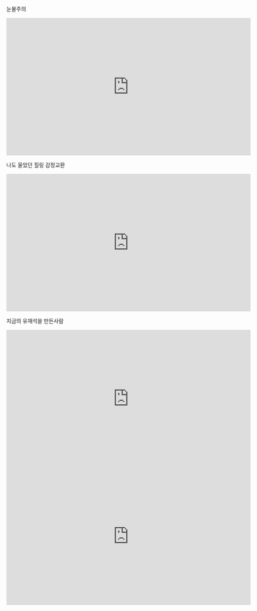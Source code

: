 눈물주의
<iframe width="640" height="360" src="https://www.youtube.com/embed/gNZ-PVZqA7U" title="[#티전드] (눈물주의💧) 위급했던 응급상황부터 기억에 남는 환자들까지.. 유퀴즈 의사 자기님들 이야기 모음 | #유퀴즈온더블럭 #Diggle" frameborder="0" allow="accelerometer; autoplay; clipboard-write; encrypted-media; gyroscope; picture-in-picture" allowfullscreen></iframe>

나도 울었던 힐링 감정교환
<iframe width="640" height="360" src="https://www.youtube.com/embed/B9-8cPXI6sU" title="[#하이라이트#] 심리치료사부터 타로전문가까지... 최多 캐릭터 보유한 배우 김영선 자기님의 매력#유퀴즈온더블럭 EP.91 | tvN 210127 방송" frameborder="0" allow="accelerometer; autoplay; clipboard-write; encrypted-media; gyroscope; picture-in-picture" allowfullscreen></iframe>

지금의 유재석을 만든사람
<iframe width="640" height="360" src="https://www.youtube.com/embed/_oRaN3zkv-w" title="[#유퀴즈온더블럭] 남다른 선구안으로 국민 예능 '무한도전'을 지켜주신 김영희 자기님✨ PD님이 말하는 무명시절 유재석 캐스팅 비하인드! | #갓구운클립 #Diggle" frameborder="0" allow="accelerometer; autoplay; clipboard-write; encrypted-media; gyroscope; picture-in-picture" allowfullscreen></iframe>


<iframe width="640" height="360" src="https://www.youtube.com/embed/hJK2WDSREIA" title="몸서리쳐지는 고문 도구, 비극의 지하 고문실" frameborder="0" allow="accelerometer; autoplay; clipboard-write; encrypted-media; gyroscope; picture-in-picture" allowfullscreen></iframe>